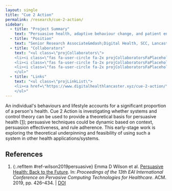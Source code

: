 ```yaml
---
layout: single
title: "Cue 2 Action"
permalink: /research/cue-2-action/
sidebar:
  - title: "Project Summary"
    text: "Persuasive health, adaptive behaviour change, and patient engagement."
  - title: "Position"
    text: "Senior Research Associate&mdash;Digital Health, SCC, Lancaster University (2019+)"
  - title: "Collaborators"
    text: "<ul class=\"projCollaborators\">
    <li><i class=\"fas fa-user-circle fa-2x projCollaboratorsFaPlaceholder\" aria-hidden=\"true\"></i>Emma Wilson <i>[Lead]</i></li>
    <li><i class=\"fas fa-user-circle fa-2x projCollaboratorsFaPlaceholder\" aria-hidden=\"true\"></i>Sumi Helal</li>
    <li><i class=\"fas fa-user-circle fa-2x projCollaboratorsFaPlaceholder\" aria-hidden=\"true\"></i>Mahsa Honary</li>
    </ul>"
  - title: "Links"
    text: "<ul class=\"projLinkList\">
    <li><a href=\"https://www.digitalhealthlancaster.xyz/cue-2-action/\">Project Site</a></li>
    </ul>"
---
```


<!-- markdownlint-disable MD033 -->

An individual's behaviours and lifestyle accounts for a significant proportion of a person's health. Cue 2 Action is investigating whether systems and control theory can be used to provide a theoretical basis for persuasive health \[[1][wilson2019persuasive]\]; persuasive techniques could be dynamic based on context, persuasion effectiveness, and rule adherence. This early-stage work is exploring the theoretical underpinning and feasibility of using such a system in other health applications/systems.

## References

<!-- Reference IDs, links, and link title|venue|year -->
[wilson2019persuasive]: #ref-wilson2019persuasive "Persuasive Health: Back to the Future | PervasiveHealth | 2019"

1. {:.refItem #ref-wilson2019persuasive} Emma D Wilson et al. [Persuasive Health: Back to the Future](https://dl.acm.org/doi/10.1145/3329189.3329245). In: _Proceedings of the 13th EAI International Conference on Pervasive Computing Technologies for Healthcare_. ACM. 2019, pp. 426–434. \| [DOI](https://doi.org/10.1145/3329189.3329245)
